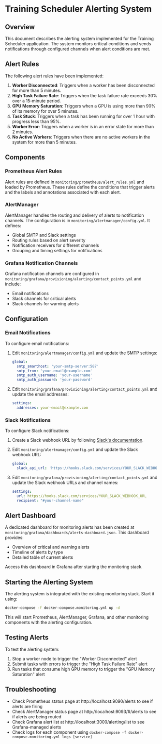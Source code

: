 # Training Scheduler Alerting System

## Overview

This document describes the alerting system implemented for the Training Scheduler application. The system monitors critical conditions and sends notifications through configured channels when alert conditions are met.

## Alert Rules

The following alert rules have been implemented:

1. **Worker Disconnected**: Triggers when a worker has been disconnected for more than 5 minutes.
2. **High Task Failure Rate**: Triggers when the task failure rate exceeds 30% over a 15-minute period.
3. **GPU Memory Saturation**: Triggers when a GPU is using more than 90% of its memory for over 5 minutes.
4. **Task Stuck**: Triggers when a task has been running for over 1 hour with progress less than 95%.
5. **Worker Error**: Triggers when a worker is in an error state for more than 2 minutes.
6. **No Active Workers**: Triggers when there are no active workers in the system for more than 5 minutes.

## Components

### Prometheus Alert Rules

Alert rules are defined in `monitoring/prometheus/alert_rules.yml` and loaded by Prometheus. These rules define the conditions that trigger alerts and the labels and annotations associated with each alert.

### AlertManager

AlertManager handles the routing and delivery of alerts to notification channels. The configuration is in `monitoring/alertmanager/config.yml`. It defines:

- Global SMTP and Slack settings
- Routing rules based on alert severity
- Notification receivers for different channels
- Grouping and timing settings for notifications

### Grafana Notification Channels

Grafana notification channels are configured in `monitoring/grafana/provisioning/alerting/contact_points.yml` and include:

- Email notifications
- Slack channels for critical alerts
- Slack channels for warning alerts

## Configuration

### Email Notifications

To configure email notifications:

1. Edit `monitoring/alertmanager/config.yml` and update the SMTP settings:
   ```yaml
   global:
     smtp_smarthost: 'your-smtp-server:587'
     smtp_from: 'your-email@example.com'
     smtp_auth_username: 'your-username'
     smtp_auth_password: 'your-password'
   ```

2. Edit `monitoring/grafana/provisioning/alerting/contact_points.yml` and update the email addresses:
   ```yaml
   settings:
     addresses: your-email@example.com
   ```

### Slack Notifications

To configure Slack notifications:

1. Create a Slack webhook URL by following [Slack's documentation](https://api.slack.com/messaging/webhooks).

2. Edit `monitoring/alertmanager/config.yml` and update the Slack webhook URL:
   ```yaml
   global:
     slack_api_url: 'https://hooks.slack.com/services/YOUR_SLACK_WEBHOOK_URL'
   ```

3. Edit `monitoring/grafana/provisioning/alerting/contact_points.yml` and update the Slack webhook URLs and channel names:
   ```yaml
   settings:
     url: https://hooks.slack.com/services/YOUR_SLACK_WEBHOOK_URL
     recipient: "#your-channel-name"
   ```

## Alert Dashboard

A dedicated dashboard for monitoring alerts has been created at `monitoring/grafana/dashboards/alerts-dashboard.json`. This dashboard provides:

- Overview of critical and warning alerts
- Timeline of alerts by type
- Detailed table of current alerts

Access this dashboard in Grafana after starting the monitoring stack.

## Starting the Alerting System

The alerting system is integrated with the existing monitoring stack. Start it using:

```bash
docker-compose -f docker-compose.monitoring.yml up -d
```

This will start Prometheus, AlertManager, Grafana, and other monitoring components with the alerting configuration.

## Testing Alerts

To test the alerting system:

1. Stop a worker node to trigger the "Worker Disconnected" alert
2. Submit tasks with errors to trigger the "High Task Failure Rate" alert
3. Run tasks that consume high GPU memory to trigger the "GPU Memory Saturation" alert

## Troubleshooting

- Check Prometheus status page at http://localhost:9090/alerts to see if alerts are firing
- Check AlertManager status page at http://localhost:9093/#/alerts to see if alerts are being routed
- Check Grafana alert list at http://localhost:3000/alerting/list to see Grafana-managed alerts
- Check logs for each component using `docker-compose -f docker-compose.monitoring.yml logs [service]`